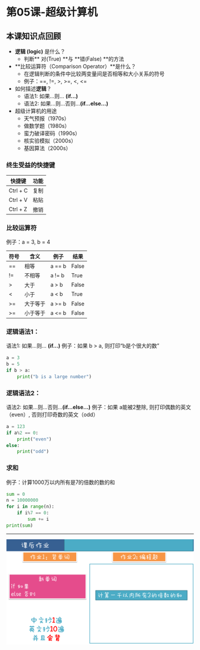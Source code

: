 # 第05课-超级计算机

## 本课知识点回顾

* **逻辑 (logic)** 是什么？
    * 判断** 对(True) **与 **错(False) **的方法
* **比较运算符（Comparison Operator）**是什么？
    * 在逻辑判断的条件中比较两变量间是否相等和大小关系的符号
    * 例子：==, !=, >, >=, <, <=
* 如何描述**逻辑**？
    * 语法1: 如果...则... **(if...)**
    * 语法2: 如果...则...否则...**(if...else...)**
* 超级计算机的用途
    * 天气预报（1970s）
    * 做数学题（1980s）
    * 蛮力破译密码（1990s）
    * 核实验模拟（2000s）
    * 基因算法（2000s）


### 终生受益的快捷键

快捷键 | 功能
--- | ---
Ctrl + C | 复制
Ctrl + V | 粘贴
Ctrl + Z | 撤销

### 比较运算符
例子：a = 3, b = 4

符号 | 含义 | 例子 | 结果 
--- | --- | --- | ---  
== | 相等 | a == b | False 
!= | 不相等 | a != b | True 
> | 大于 | a > b | False 
< | 小于 | a < b | True 
>= | 大于等于 | a >= b | False
>= | 小于等于 | a <= b | False

### 逻辑语法1：
语法1: 如果...则... **(if...)**
例子：如果 b > a, 则打印“b是个很大的数”

```python
a = 3
b = 5
if b > a:
    print("b is a large number")
```

### 逻辑语法2：
语法2: 如果...则...否则...**(if...else...)**
例子：如果 a能被2整除, 则打印偶数的英文（even）, 否则打印奇数的英文（odd）

```python
a = 123
if a%2 == 0:
    print("even")
else:
    print("odd")

```

### 求和

例子：计算1000万以内所有是7的倍数的数的和

```python
sum = 0
n = 10000000
for i in range(n):
    if i%7 == 0:
        sum += i
print(sum)

```

---
![](/assets/hw_05.png)
